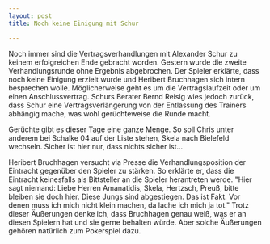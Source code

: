```yaml
---
layout: post
title: Noch keine Einigung mit Schur

---
```


Noch immer sind die Vertragsverhandlungen mit Alexander Schur zu keinem erfolgreichen Ende gebracht worden. Gestern wurde die zweite Verhandlungsrunde ohne Ergebnis abgebrochen. Der Spieler erklärte, dass noch keine Einigung erzielt wurde und Heribert Bruchhagen sich intern besprechen wolle. Möglicherweise geht es um die Vertragslaufzeit oder um einen Anschlussvertrag. Schurs Berater Bernd Reisig wies jedoch zurück, dass Schur eine Vertragsverlängerung von der Entlassung des Trainers abhängig mache, was wohl gerüchteweise die Runde macht.

Gerüchte gibt es dieser Tage eine ganze Menge. So soll Chris unter anderem bei Schalke 04 auf der Liste stehen, Skela nach Bielefeld wechseln. Sicher ist hier nur, dass nichts sicher ist...

Heribert Bruchhagen versucht via Presse die Verhandlungsposition der Eintracht gegenüber den Spieler zu stärken. So erklärte er, dass die Eintracht keinesfalls als Bittsteller an die Spieler herantreten werde. "Hier sagt niemand: Liebe Herren Amanatidis, Skela, Hertzsch, Preuß, bitte bleiben sie doch hier. Diese Jungs sind abgestiegen. Das ist Fakt. Vor denen muss ich mich nicht klein machen, da lache ich mich ja tot." Trotz dieser Äußerungen denke ich, dass Bruchhagen genau weiß, was er an diesen Spielern hat und sie gerne behalten würde. Aber solche Äußerungen gehören natürlich zum Pokerspiel dazu.
